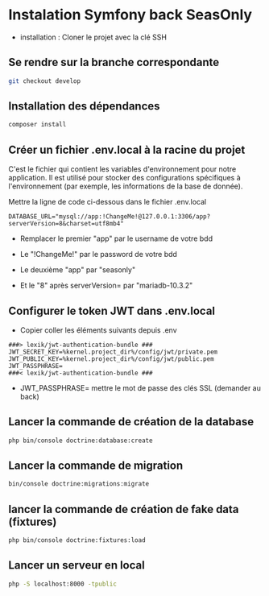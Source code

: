 # Instalation Symfony back SeasOnly

- installation : 
Cloner le projet avec la clé SSH

## Se rendre sur la branche correspondante

```bash
git checkout develop
```

## Installation des dépendances

```bash
composer install
```

## Créer un fichier .env.local à la racine du projet

C'est le fichier qui contient les variables d'environnement pour notre application. Il est utilisé pour stocker des configurations spécifiques à l'environnement (par exemple, les informations de la base de donnée).

Mettre la ligne de code ci-dessous dans le fichier .env.local

```env
DATABASE_URL="mysql://app:!ChangeMe!@127.0.0.1:3306/app?serverVersion=8&charset=utf8mb4"
```

- Remplacer le premier "app" par le username de votre bdd

- Le "!ChangeMe!" par le password de votre bdd

- Le deuxième "app" par "seasonly"

- Et le "8" après serverVersion= par "mariadb-10.3.2"

## Configurer le token JWT dans .env.local

- Copier coller les éléments suivants depuis .env 

``` env
###> lexik/jwt-authentication-bundle ###
JWT_SECRET_KEY=%kernel.project_dir%/config/jwt/private.pem
JWT_PUBLIC_KEY=%kernel.project_dir%/config/jwt/public.pem
JWT_PASSPHRASE=
###< lexik/jwt-authentication-bundle ###
```
- JWT_PASSPHRASE= mettre le mot de passe des clés SSL (demander au back)

## Lancer la commande de création de la database

```bash
php bin/console doctrine:database:create
```

## Lancer la commande de migration

```bash
bin/console doctrine:migrations:migrate
```

## lancer la commande de création de fake data (fixtures)

```bash
php bin/console doctrine:fixtures:load
```

## Lancer un serveur en local

```bash
php -S localhost:8000 -tpublic
```
